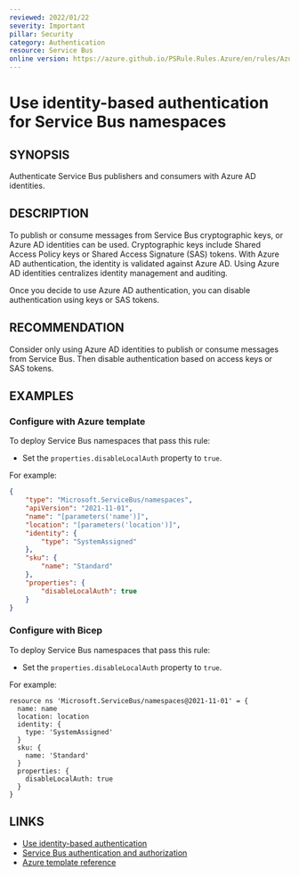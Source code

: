 ```yaml
---
reviewed: 2022/01/22
severity: Important
pillar: Security
category: Authentication
resource: Service Bus
online version: https://azure.github.io/PSRule.Rules.Azure/en/rules/Azure.ServiceBus.DisableLocalAuth/
---
```


# Use identity-based authentication for Service Bus namespaces

## SYNOPSIS

Authenticate Service Bus publishers and consumers with Azure AD identities.

## DESCRIPTION

To publish or consume messages from Service Bus cryptographic keys, or Azure AD identities can be used.
Cryptographic keys include Shared Access Policy keys or Shared Access Signature (SAS) tokens.
With Azure AD authentication, the identity is validated against Azure AD.
Using Azure AD identities centralizes identity management and auditing.

Once you decide to use Azure AD authentication, you can disable authentication using keys or SAS tokens.

## RECOMMENDATION

Consider only using Azure AD identities to publish or consume messages from Service Bus.
Then disable authentication based on access keys or SAS tokens.

## EXAMPLES

### Configure with Azure template

To deploy Service Bus namespaces that pass this rule:

- Set the `properties.disableLocalAuth` property to `true`.

For example:

```json
{
    "type": "Microsoft.ServiceBus/namespaces",
    "apiVersion": "2021-11-01",
    "name": "[parameters('name')]",
    "location": "[parameters('location')]",
    "identity": {
        "type": "SystemAssigned"
    },
    "sku": {
        "name": "Standard"
    },
    "properties": {
        "disableLocalAuth": true
    }
}
```

### Configure with Bicep

To deploy Service Bus namespaces that pass this rule:

- Set the `properties.disableLocalAuth` property to `true`.

For example:

```bicep
resource ns 'Microsoft.ServiceBus/namespaces@2021-11-01' = {
  name: name
  location: location
  identity: {
    type: 'SystemAssigned'
  }
  sku: {
    name: 'Standard'
  }
  properties: {
    disableLocalAuth: true
  }
}
```

## LINKS

- [Use identity-based authentication](https://learn.microsoft.com/azure/architecture/framework/security/design-identity-authentication#use-identity-based-authentication)
- [Service Bus authentication and authorization](https://docs.microsoft.com/azure/service-bus-messaging/service-bus-authentication-and-authorization)
- [Azure template reference](https://docs.microsoft.com/azure/templates/microsoft.servicebus/namespaces)

